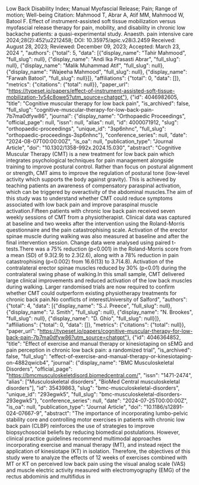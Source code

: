Low Back Disability Index; Manual Myofascial Release; Pain; Range of motion; Well-being Citation: Mahmood T, Abrar A, Atif MM, Mahmood W, Batool F. Effect of instrument-assisted soft tissue mobilization versus myofascial release therapy for pain, mobility, and disability in chronic low backache patients: a quasi-experimental study. Anaesth. pain intensive care 2024;28(2):452\u2212458; DOI: 10.35975/apic.v28i3.2459 Received: August 28, 2023; Reviewed: December 09, 2023; Accepted: March 23, 2024 ", "authors": {"total": 5, "data": [{"display_name": "Tahir Mahmood", "full_slug": null}, {"display_name": "Andi Ika Prasasti Abrar", "full_slug": null}, {"display_name": "Malik Muhammad Atif", "full_slug": null}, {"display_name": "Wajeeha Mahmood", "full_slug": null}, {"display_name": "Farwah Batool", "full_slug": null}]}, "affiliations": {"total": 0, "data": []}, "metrics": {"citations": {"total": null}}, "paper_url": "https://typeset.io/papers/effect-of-instrument-assisted-soft-tissue-mobilization-1v54c8owe5?utm_source=chatgpt"}, {"id": 4046982605, "title": "Cognitive muscular therapy for low back pain", "is_archived": false, "full_slug": "cognitive-muscular-therapy-for-low-back-pain-7b7ma0dfyw86", "journal": {"display_name": "Orthopaedic Proceedings", "official_page": null, "issn": null, "alias": null, "id": 4000071912, "slug": "orthopaedic-proceedings", "unique_id": "3sp6nhnc", "full_slug": "orthopaedic-proceedings-3sp6nhnc"}, "conference_series": null, "date": "2024-08-07T00:00:00Z", "is_oa": null, "publication_type": "Journal Article", "doi": "10.1302/1358-992x.2024.15.030", "abstract": "Cognitive Muscular Therapy (CMT) is a new treatment for low back pain which integrates psychological techniques for pain management alongside training to improve postural control. Rather than focus on postural alignment or strength, CMT aims to improve the regulation of postural tone (low-level activity which supports the body against gravity). This is achieved by teaching patients an awareness of compensatory paraspinal activation, which can be triggered by overactivity of the abdominal muscles.The aim of this study was to understand whether CMT could reduce symptoms associated with low back pain and improve paraspinal muscle activation.Fifteen patients with chronic low back pain received seven weekly sessions of CMT from a physiotherapist. Clinical data was captured at baseline and two weeks after the intervention using the Roland-Morris questionnaire and the pain catastrophising scale. Activation of the erector spinae muscle during walking was also measured at baseline and after the final intervention session. Change data were analysed using paired t-tests.There was a 75% reduction (p<0.001) in the Roland-Morris score from a mean (SD) of 9.3(2.9) to 2.3(2.6), along with a 78% reduction in pain catastrophising (p<0.002) from 16.6(13) to 3.7(4.8). Activation of the contralateral erector spinae muscles reduced by 30% (p<0.01) during the contralateral swing phase of walking.In this small sample, CMT delivered large clinical improvements and reduced activation of the low back muscles during walking. Larger randomised trials are now required to confirm whether CMT could outperform existing physiotherapy treatments for chronic back pain.No conflicts of interestUniversity of Salford", "authors": {"total": 4, "data": [{"display_name": "S.J. Preece", "full_slug": null}, {"display_name": "J. Smith", "full_slug": null}, {"display_name": "N. Brookes", "full_slug": null}, {"display_name": "D. Ghio", "full_slug": null}]}, "affiliations": {"total": 0, "data": []}, "metrics": {"citations": {"total": null}}, "paper_url": "https://typeset.io/papers/cognitive-muscular-therapy-for-low-back-pain-7b7ma0dfyw86?utm_source=chatgpt"}, {"id": 4046364852, "title": "Effect of exercise and manual therapy or kinesiotaping on sEMG and pain perception in chronic low back pain: a randomized trial", "is_archived": false, "full_slug": "effect-of-exercise-and-manual-therapy-or-kinesiotaping-on-4882qwicb4", "journal": {"display_name": "BMC Musculoskeletal Disorders", "official_page": "https://bmcmusculoskeletdisord.biomedcentral.com/", "issn": "1471-2474", "alias": ["Musculoskeletal disorders", "BioMed Central musculoskeletal disorders"], "id": 35439863, "slug": "bmc-musculoskeletal-disorders", "unique_id": "293egwk5", "full_slug": "bmc-musculoskeletal-disorders-293egwk5"}, "conference_series": null, "date": "2024-07-25T00:00:00Z", "is_oa": null, "publication_type": "Journal Article", "doi": "10.1186/s12891-024-07667-9", "abstract": "The importance of incorporating lumbo-pelvic stability core and controlling motor exercises in patients with chronic low back pain (CLBP) reinforces the use of strategies to improve biopsychosocial beliefs by reducing biomedical postulations. However, clinical practice guidelines recommend multimodal approaches incorporating exercise and manual therapy (MT), and instead reject the application of kinesiotape (KT) in isolation. Therefore, the objectives of this study were to analyze the effects of 12 weeks of exercises combined with MT or KT on perceived low back pain using the visual analog scale (VAS) and muscle electric activity measured with electromyography (EMG) of the rectus abdominis and multifidus in